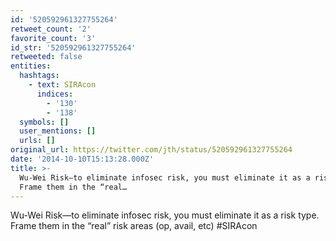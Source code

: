 ```yaml
---
id: '520592961327755264'
retweet_count: '2'
favorite_count: '3'
id_str: '520592961327755264'
retweeted: false
entities:
  hashtags:
    - text: SIRAcon
      indices:
        - '130'
        - '138'
  symbols: []
  user_mentions: []
  urls: []
original_url: https://twitter.com/jth/status/520592961327755264
date: '2014-10-10T15:13:28.000Z'
title: >-
  Wu-Wei Risk—to eliminate infosec risk, you must eliminate it as a risk type.
  Frame them in the “real…
---
```


Wu-Wei Risk—to eliminate infosec risk, you must eliminate it as a risk type. Frame them in the “real” risk areas (op, avail, etc) #SIRAcon